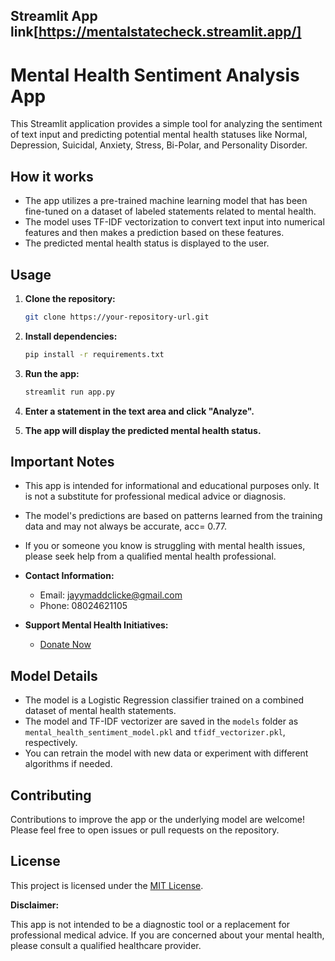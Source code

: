 ## Streamlit App  link[https://mentalstatecheck.streamlit.app/]

# Mental Health Sentiment Analysis App

This Streamlit application provides a simple tool for analyzing the sentiment of text input and predicting potential mental health statuses like Normal, Depression, Suicidal, Anxiety, Stress, Bi-Polar, and Personality Disorder. 

## How it works

*   The app utilizes a pre-trained machine learning model that has been fine-tuned on a dataset of labeled statements related to mental health.
*   The model uses TF-IDF vectorization to convert text input into numerical features and then makes a prediction based on these features.
*   The predicted mental health status is displayed to the user.

## Usage

1.  **Clone the repository:**
    ```bash
    git clone https://your-repository-url.git
    ```

2.  **Install dependencies:**
    ```bash
    pip install -r requirements.txt
    ```

3.  **Run the app:**
    ```bash
    streamlit run app.py
    ```

4.  **Enter a statement in the text area and click "Analyze".**
5.  **The app will display the predicted mental health status.**

## Important Notes

*   This app is intended for informational and educational purposes only. It is not a substitute for professional medical advice or diagnosis.
*   The model's predictions are based on patterns learned from the training data and may not always be accurate, acc= 0.77.
*   If you or someone you know is struggling with mental health issues, please seek help from a qualified mental health professional.
*   **Contact Information:**
    *   Email: jayymaddclicke@gmail.com
    *   Phone: 08024621105

*   **Support Mental Health Initiatives:**
    *   [Donate Now](https://tipp.ng/jamaludeen_madaki) 

## Model Details

*   The model is a Logistic Regression classifier trained on a combined dataset of mental health statements.
*   The model and TF-IDF vectorizer are saved in the `models` folder as `mental_health_sentiment_model.pkl` and `tfidf_vectorizer.pkl`, respectively.
*   You can retrain the model with new data or experiment with different algorithms if needed.

## Contributing

Contributions to improve the app or the underlying model are welcome! Please feel free to open issues or pull requests on the repository.

## License

This project is licensed under the [MIT License](LICENSE).

**Disclaimer:** 

This app is not intended to be a diagnostic tool or a replacement for professional medical advice. If you are concerned about your mental health, please consult a qualified healthcare provider. 


